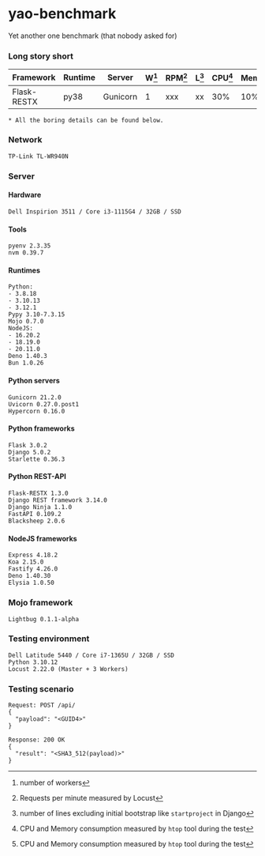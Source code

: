# yao-benchmark
Yet another one benchmark (that nobody asked for)
### Long story short
| Framework   | Runtime | Server   | W[^1] | RPM[^2] | L[^3] | CPU[^4] | Mem[^4] |
|-------------|---------|----------|-------|---------|-------|---------|---------|
| Flask-RESTX | py38    | Gunicorn | 1     | xxx     | xx    | 30%     | 10%     |
`* All the boring details can be found below.`

[^1]: number of workers

[^2]: Requests per minute measured by Locust

[^3]: number of lines excluding initial bootstrap like `startproject` in Django

[^4]: CPU and Memory consumption measured by `htop` tool during the test

### Network
```
TP-Link TL-WR940N
```
### Server
#### Hardware
```
Dell Inspirion 3511 / Core i3-1115G4 / 32GB / SSD
```
#### Tools
```
pyenv 2.3.35
nvm 0.39.7
```
#### Runtimes
```
Python:
- 3.8.18
- 3.10.13
- 3.12.1
Pypy 3.10-7.3.15
Mojo 0.7.0
NodeJS:
- 16.20.2
- 18.19.0
- 20.11.0
Deno 1.40.3
Bun 1.0.26
```
#### Python servers
```
Gunicorn 21.2.0
Uvicorn 0.27.0.post1
Hypercorn 0.16.0
```
#### Python frameworks
```
Flask 3.0.2
Django 5.0.2
Starlette 0.36.3
```
#### Python REST-API
```
Flask-RESTX 1.3.0
Django REST framework 3.14.0
Django Ninja 1.1.0
FastAPI 0.109.2
Blacksheep 2.0.6
```
#### NodeJS frameworks
```
Express 4.18.2
Koa 2.15.0
Fastify 4.26.0
Deno 1.40.30
Elysia 1.0.50
```
### Mojo framework
```
Lightbug 0.1.1-alpha
```
### Testing environment
```
Dell Latitude 5440 / Core i7-1365U / 32GB / SSD
Python 3.10.12
Locust 2.22.0 (Master + 3 Workers)
```
### Testing scenario
```
Request: POST /api/
{
  "payload": "<GUID4>"
}

Response: 200 OK
{
  "result": "<SHA3_512(payload)>"
}
```

